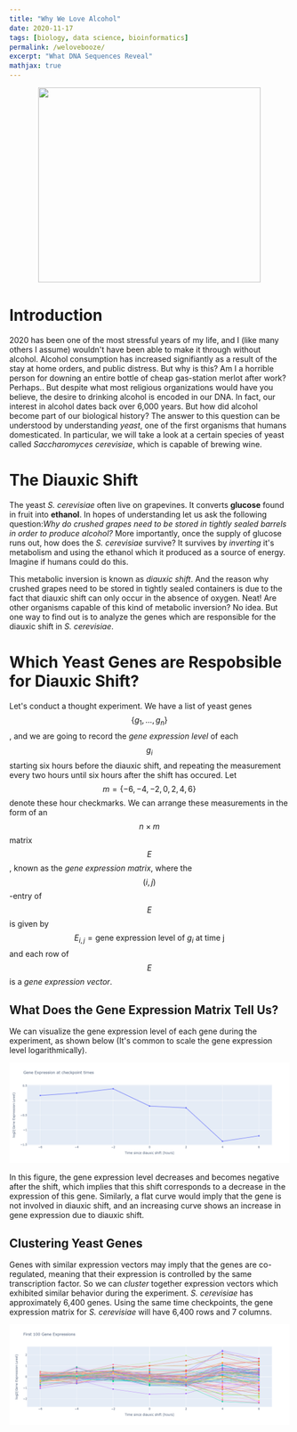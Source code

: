 ```yaml
---
title: "Why We Love Alcohol"
date: 2020-11-17
tags: [biology, data science, bioinformatics]
permalink: /welovebooze/
excerpt: "What DNA Sequences Reveal"
mathjax: true
---
```


<p align="center">
  <img src="https://sayingimages.com/wp-content/uploads/drinking-shut-up-liver-meme.jpg" height="350" width="400" alt>
</p>

# Introduction
2020 has been one of the most stressful years of my life, and I (like many others I assume) wouldn't have been able to make it through without alcohol.
Alcohol consumption has increased signifiantly as a result of the stay at home orders, and public distress. 
But why is this? Am I a horrible person for downing an entire bottle of cheap gas-station merlot after work? 
Perhaps.. But despite what most religious organizations would have you believe, the desire to drinking alcohol is encoded in our DNA.
In fact, our interest in alcohol dates back over 6,000 years. But how did alcohol become part of our biological history? 
The answer to this question can be understood by understanding *yeast*, one of the first organisms that humans domesticated. 
In particular, we will take a look at a certain species of yeast called *Saccharomyces cerevisiae*, which is capable of brewing wine.

# The Diauxic Shift
The yeast *S. cerevisiae* often live on grapevines. 
It converts **glucose** found in fruit into **ethanol**.
In hopes of understanding let us ask the following question:*Why do crushed grapes need to be stored in tightly sealed barrels in order to produce alcohol?*
More importantly, once the supply of glucose runs out, how does the *S. cerevisiae* survive? 
It survives by *inverting* it's metabolism and using the ethanol which it produced as a source of energy. 
Imagine if humans could do this. <br>

This metabolic inversion is known as *diauxic shift*. 
And the reason why crushed grapes need to be stored in tightly sealed containers is due to the fact that diauxic shift can only occur in the absence of oxygen.
Neat! Are other organisms capable of this kind of metabolic inversion? No idea. 
But one way to find out is to analyze the genes which are responsible for the diauxic shift in *S. cerevisiae*.

# Which Yeast Genes are Respobsible for Diauxic Shift?
Let's conduct a thought experiment. 
We have a list of yeast genes $$\{g_1,\dots,g_n\}$$, and we are going to record the *gene expression level* of each $$g_i$$ starting six hours before the diauxic shift, and repeating the measurement every two hours until six hours after the shift has occured. 
Let $$m=\{-6,-4,-2,0,2,4,6\}$$ denote these hour checkmarks. 
We can arrange these measurements in the form of an $$n\times m$$ matrix $$E$$, known as the *gene expression matrix*, where the $$(i,j)$$-entry of $$E$$ is given by 
$$
\begin{equation*}
E_{i,j}=\text{gene expression level of }g_i \text{ at time j}
\end{equation*}
$$
and each row of $$E$$ is a *gene expression vector*. 

## What Does the Gene Expression Matrix Tell Us?
We can visualize the gene expression level of each gene during the experiment, as shown below (It's common to scale the gene expression level logarithmically).
<p align="center">
  <img src ="https://raw.githubusercontent.com/jacobbriones1/jacobbriones1.github.io/master/images/singleGeneExpression.png" alt>
</p>
In this figure, the gene expression level decreases and becomes negative after the shift, which implies that this shift corresponds to a decrease in the expression of this gene. Similarly, a flat curve would imply that the gene is not involved in diauxic shift, and an increasing curve shows an increase in gene expression due to diauxic shift.

## Clustering Yeast Genes
Genes with similar expression vectors may imply that the genes are co-regulated, meaning that their expression is controlled by the same transcription factor. 
So we can *cluster* together expression vectors which exhibited similar behavior during the experiment.
*S. cerevisiae* has approximately 6,400 genes. Using the same time checkpoints, the gene expression matrix for *S. cerevisiae* will have 6,400 rows and 7 columns.
<p align="center">
  <img src ="https://raw.githubusercontent.com/jacobbriones1/jacobbriones1.github.io/master/images/first100.png" alt>
</p>
